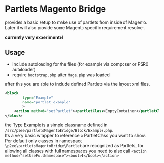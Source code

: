 Partlets Magento Bridge
=======================

provides a basic setup to make use of partlets from inside of Magento.
Later it will also provide some Magento specific requirement resolver. 


**currently very experimentel**


Usage
-----

* include autoloading for the files (for example via composer or PSR0 autoloader)
* require ```bootstrap.php``` after ```Mage.php``` was loaded


after this you are able to include defined Partlets via the layout xml files.

```xml
<block
        type="Example"
        name="partlet_example"
        >
    <action method="setPartlet"><partletClass>EmptyContainer</partletClass></action>
</block>
```


the Type Example is a simple classname defined in ```/src/p2ee/partletsMagentoBridge/Block/Example.php```.  
Its a very basic wrapper to reference a PartletClass you want to show.  
Per default only classes in namespace ```\p2ee\partletsMagentoBridge\Partlet``` are recognized as Partlets,
for allowing all classes with full namespaces you need to also call 
```<action method="setUseFullNamespace"><bool>1</bool></action>```

